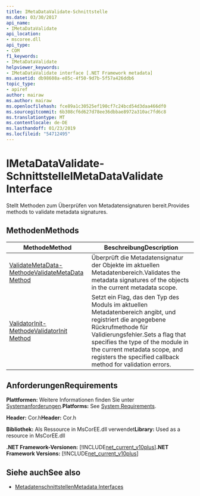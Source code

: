 ```yaml
---
title: IMetaDataValidate-Schnittstelle
ms.date: 03/30/2017
api_name:
- IMetaDataValidate
api_location:
- mscoree.dll
api_type:
- COM
f1_keywords:
- IMetaDataValidate
helpviewer_keywords:
- IMetaDataValidate interface [.NET Framework metadata]
ms.assetid: db98608a-e85c-4f50-9d7b-5f57a426ddb6
topic_type:
- apiref
author: mairaw
ms.author: mairaw
ms.openlocfilehash: fce89a1c30525ef190cf7c24bcd54d3daa466df0
ms.sourcegitcommit: 6b308cf6d627d78ee36dbbae8972a310ac7fd6c8
ms.translationtype: MT
ms.contentlocale: de-DE
ms.lasthandoff: 01/23/2019
ms.locfileid: "54712495"
---
```

# <a name="imetadatavalidate-interface"></a><span data-ttu-id="e7e96-102">IMetaDataValidate-Schnittstelle</span><span class="sxs-lookup"><span data-stu-id="e7e96-102">IMetaDataValidate Interface</span></span>
<span data-ttu-id="e7e96-103">Stellt Methoden zum Überprüfen von Metadatensignaturen bereit.</span><span class="sxs-lookup"><span data-stu-id="e7e96-103">Provides methods to validate metadata signatures.</span></span>  
  
## <a name="methods"></a><span data-ttu-id="e7e96-104">Methoden</span><span class="sxs-lookup"><span data-stu-id="e7e96-104">Methods</span></span>  
  
|<span data-ttu-id="e7e96-105">Methode</span><span class="sxs-lookup"><span data-stu-id="e7e96-105">Method</span></span>|<span data-ttu-id="e7e96-106">Beschreibung</span><span class="sxs-lookup"><span data-stu-id="e7e96-106">Description</span></span>|  
|------------|-----------------|  
|[<span data-ttu-id="e7e96-107">ValidateMetaData-Methode</span><span class="sxs-lookup"><span data-stu-id="e7e96-107">ValidateMetaData Method</span></span>](../../../../docs/framework/unmanaged-api/metadata/imetadatavalidate-validatemetadata-method.md)|<span data-ttu-id="e7e96-108">Überprüft die Metadatensignatur der Objekte im aktuellen Metadatenbereich.</span><span class="sxs-lookup"><span data-stu-id="e7e96-108">Validates the metadata signatures of the objects in the current metadata scope.</span></span>|  
|[<span data-ttu-id="e7e96-109">ValidatorInit-Methode</span><span class="sxs-lookup"><span data-stu-id="e7e96-109">ValidatorInit Method</span></span>](../../../../docs/framework/unmanaged-api/metadata/imetadatavalidate-validatorinit-method.md)|<span data-ttu-id="e7e96-110">Setzt ein Flag, das den Typ des Moduls im aktuellen Metadatenbereich angibt, und registriert die angegebene Rückrufmethode für Validierungsfehler.</span><span class="sxs-lookup"><span data-stu-id="e7e96-110">Sets a flag that specifies the type of the module in the current metadata scope, and registers the specified callback method for validation errors.</span></span>|  
  
## <a name="requirements"></a><span data-ttu-id="e7e96-111">Anforderungen</span><span class="sxs-lookup"><span data-stu-id="e7e96-111">Requirements</span></span>  
 <span data-ttu-id="e7e96-112">**Plattformen:** Weitere Informationen finden Sie unter [Systemanforderungen](../../../../docs/framework/get-started/system-requirements.md).</span><span class="sxs-lookup"><span data-stu-id="e7e96-112">**Platforms:** See [System Requirements](../../../../docs/framework/get-started/system-requirements.md).</span></span>  
  
 <span data-ttu-id="e7e96-113">**Header:** Cor.h</span><span class="sxs-lookup"><span data-stu-id="e7e96-113">**Header:** Cor.h</span></span>  
  
 <span data-ttu-id="e7e96-114">**Bibliothek:** Als Ressource in MsCorEE.dll verwendet</span><span class="sxs-lookup"><span data-stu-id="e7e96-114">**Library:** Used as a resource in MsCorEE.dll</span></span>  
  
 <span data-ttu-id="e7e96-115">**.NET Framework-Versionen:** [!INCLUDE[net_current_v10plus](../../../../includes/net-current-v10plus-md.md)]</span><span class="sxs-lookup"><span data-stu-id="e7e96-115">**.NET Framework Versions:** [!INCLUDE[net_current_v10plus](../../../../includes/net-current-v10plus-md.md)]</span></span>  
  
## <a name="see-also"></a><span data-ttu-id="e7e96-116">Siehe auch</span><span class="sxs-lookup"><span data-stu-id="e7e96-116">See also</span></span>
- [<span data-ttu-id="e7e96-117">Metadatenschnittstellen</span><span class="sxs-lookup"><span data-stu-id="e7e96-117">Metadata Interfaces</span></span>](../../../../docs/framework/unmanaged-api/metadata/metadata-interfaces.md)
